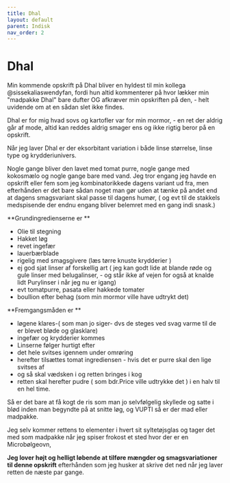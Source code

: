 ```yaml
---
title: Dhal
layout: default
parent: Indisk
nav_order: 2
---
```

# Dhal

Min kommende opskrift på Dhal bliver en hyldest til min kollega @sissekaliaswendyfan, fordi hun altid kommenterer på hvor lækker min "madpakke Dhal" bare dufter OG afkræver min opskriften på den, - helt uvidende om at en sådan slet ikke findes. 

Dhal er for mig hvad sovs og kartofler var for min mormor, - en ret der aldrig går af mode, altid kan reddes aldrig smager ens og ikke rigtig beror på en opskrift.

Når jeg laver Dhal er der eksorbitant variation i både linse størrelse, linse type og krydderiunivers.

Nogle gange bliver den lavet med tomat purre, nogle gange med kokosmælo og nogle gange bare med vand. 
Jeg tror engang jeg havde en opskrift eller fem som jeg kombinatorikkede dagens variant ud fra, men efterhånden er det bare sådan noget man gør uden at tænke på andet end at dagens smagsvariant skal passe til dagens humør,
( og evt til de stakkels medspisende der endnu engang bliver belemret med en gang indi snask.)

**Grundingredienserne er **
- Olie til stegning
- Hakket løg
- revet ingefær
- lauerbærblade
- rigelig med smagsgivere (læs tørre knuste krydderier )
- ej god sjat linser af forskellig art ( jeg kan godt lide at blande røde og gule linser med belugalinser, - og står ikke af vejen for også at knalde lidt Purylinser i når jeg nu er igang)
- evt tomatpurre, pasata eller hakkede tomater
- boullion efter behag (som min mormor ville have udtrykt det)
  
**Fremgangsmåden er **
- løgene klares-( som man jo siger- dvs de steges ved svag varme til de er blevet bløde og glasklare)
- ingefær og krydderier kommes
- Linserne følger hurtigt efter 
- det hele svitses igennem under omrøring
- herefter tilsættes tomat ingrediensen - hvis det er purre skal den lige svitses af
- og så skal vædsken i og retten bringes i kog
- retten skal herefter pudre ( som bdr.Price ville udtrykke det ) i en halv til en hel time.

Så er det bare at få kogt de ris som man jo selvfølgelig skyllede og satte i blød inden man begyndte på at snitte løg, og VUPTI så er der mad eller madpakke.

Jeg selv kommer rettens to elementer i hvert sit syltetøjsglas og tager det med som madpakke når jeg spiser frokost et sted hvor der er en Microbølgeovn,


**Jeg lover højt og helligt løbende at tilføre mængder og smagsvariationer til denne opskrift** efterhånden som jeg husker at skrive det ned når jeg laver retten de næste par gange. 
